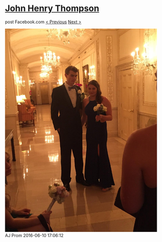 # [John Henry Thompson](../README.md)
post Facebook.com
[< Previous](2016-06-10-2.md) [Next >](2016-06-10-4.md)

[![](../media/2016-06-10/AJ-Prom-1.jpg)](../README.md)
AJ Prom
2016-06-10 17:06:12